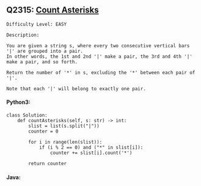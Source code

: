 ## Q2315: [Count Asterisks](https://leetcode.com/problems/count-asterisks/)

```
Difficulty Level: EASY
```

```
Description:

You are given a string s, where every two consecutive vertical bars '|' are grouped into a pair.
In other words, the 1st and 2nd '|' make a pair, the 3rd and 4th '|' make a pair, and so forth.

Return the number of '*' in s, excluding the '*' between each pair of '|'.

Note that each '|' will belong to exactly one pair.
```

#### Python3:

```
class Solution:
    def countAsterisks(self, s: str) -> int:
        slist = list(s.split("|"))
        counter = 0

        for i in range(len(slist)):
            if (i % 2 == 0) and ("*" in slist[i]):
                counter += slist[i].count('*')

        return counter
```

#### Java:

```

```